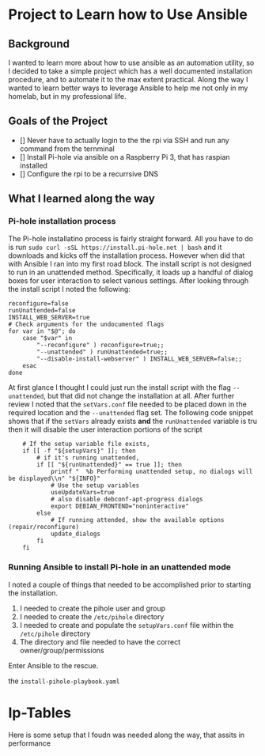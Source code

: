 # Project to Learn how to Use Ansible

## Background
I wanted to learn more about how to use ansible as an automation utility, so I decided to take a simple project which has a well documented installation procedure, and to automate it to the max extent practical.  Along the way I wanted to learn better ways to leverage Ansible to help me not only in my homelab, but in my professional life.

## Goals of the Project
- [] Never have to actually login to the the rpi via SSH and run any command from the ternminal
- [] Install Pi-hole via ansible on a Raspberry Pi 3, that has raspian installed
- [] Configure the rpi to be a recurrsive DNS

## What I learned along the way

### Pi-hole installation process
The Pi-hole installatino process is fairly straight forward.  All you have to do is run `sudo curl -sSL https://install.pi-hole.net | bash` and it downloads and kicks off the installation process.  However when did that with Ansible I ran into my first road block.  The install script is not designed to run in an unattended method.  Specifically, it loads up a handful of dialog boxes for user interaction to select various settings.  After looking through the install script I noted the following:

```
reconfigure=false
runUnattended=false
INSTALL_WEB_SERVER=true
# Check arguments for the undocumented flags
for var in "$@"; do
    case "$var" in
        "--reconfigure" ) reconfigure=true;;
        "--unattended" ) runUnattended=true;;
        "--disable-install-webserver" ) INSTALL_WEB_SERVER=false;;
    esac
done
```

At first glance I thought I could just run the install script with the flag `--unattended`, but that did not change the installation at all.  After further review I noted that the `setVars.conf` file needed to be placed down in the required location and the `--unattended` flag set.  The following code snippet shows that if the `setVars` already exists **and** the `runUnattended` variable is tru then it will disable the user interaction portions of the script

```
    # If the setup variable file exists,
    if [[ -f "${setupVars}" ]]; then
        # if it's running unattended,
        if [[ "${runUnattended}" == true ]]; then
            printf "  %b Performing unattended setup, no dialogs will be displayed\\n" "${INFO}"
            # Use the setup variables
            useUpdateVars=true
            # also disable debconf-apt-progress dialogs
            export DEBIAN_FRONTEND="noninteractive"
        else
            # If running attended, show the available options (repair/reconfigure)
            update_dialogs
        fi
    fi
```

### Running Ansible to install Pi-hole in an unattended mode
I noted a couple of things that needed to be accomplished prior to starting the installation.  

1. I needed to create the pihole user and group
1. I needed to create the `/etc/pihole` directory
1. I needed to create and populate the `setupVars.conf` file within the `/etc/pihole` directory
1. The directory and file needed to have the correct owner/group/permissions

Enter Ansible to the rescue.  

the `install-pihole-playbook.yaml` 


# Ip-Tables
Here is some setup that I foudn was needed along the way, that assits in performance


